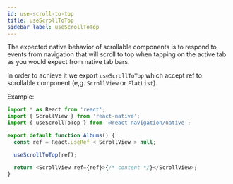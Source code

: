 ```yaml
---
id: use-scroll-to-top
title: useScrollToTop
sidebar_label: useScrollToTop
---
```


The expected native behavior of scrollable components is to respond to events from navigation that will scroll to top when tapping on the active tab as you would expect from native tab bars.

In order to achieve it we export `useScrollToTop` which accept ref to scrollable component (e,g. `ScrollView` or `FlatList`).

Example:

```js
import * as React from 'react';
import { ScrollView } from 'react-native';
import { useScrollToTop } from '@react-navigation/native';

export default function Albums() {
  const ref = React.useRef < ScrollView > null;

  useScrollToTop(ref);

  return <ScrollView ref={ref}>{/* content */}</ScrollView>;
}
```
